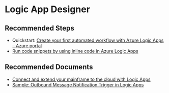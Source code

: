 <properties
	pageTitle="Logic App Designer"
	description="Logic App Designer"
	service=""
	resource=""
	authors="genlin"
	ms.author="mquian"
	displayOrder=""
	selfHelpType="generic"
	supportTopicIds="32677634"
	resourceTags=""
	productPesIds="15791"
	cloudEnvironments="public"
	articleId="f7517214-4001-48f3-9ce4-3f84fb92275e"
/>

# Logic App Designer

## **Recommended Steps**

- Quickstart: [Create your first automated workflow with Azure Logic Apps – Azure portal](https://docs.microsoft.com/azure/logic-apps/quickstart-create-first-logic-app-workflow)
- [Run code snippets by using inline code in Azure Logic Apps](https://docs.microsoft.com/azure/logic-apps/logic-apps-add-run-inline-code)

## **Recommended Documents**

- [Connect and extend your mainframe to the cloud with Logic Apps](https://channel9.msdn.com/Shows/Azure-Friday/Connect-and-extend-your-mainframe-to-the-cloud-with-Logic-Apps)
- [Sample: Outbound Message Notification Trigger in Logic Apps](https://channel9.msdn.com/Blogs/Microsoft-Integration/Salesforce-Outbound-Message-Notification-Trigger-in-Logic-Apps)